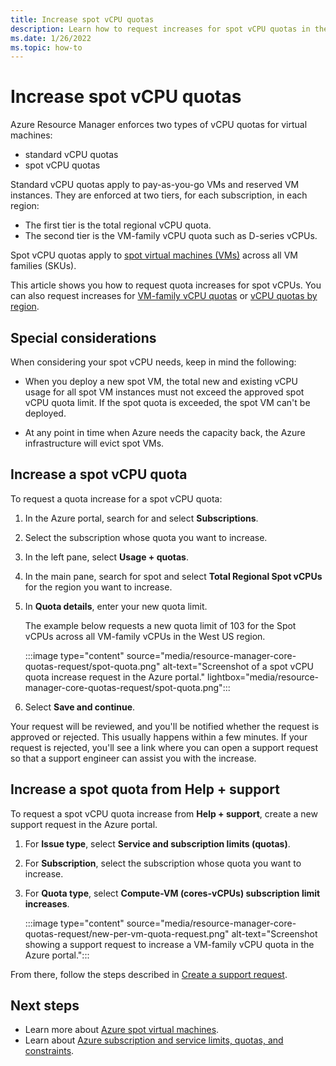 ```yaml
---
title: Increase spot vCPU quotas
description: Learn how to request increases for spot vCPU quotas in the Azure portal.
ms.date: 1/26/2022
ms.topic: how-to
---
```


# Increase spot vCPU quotas

Azure Resource Manager enforces two types of vCPU quotas for virtual machines:

- standard vCPU quotas
- spot vCPU quotas

Standard vCPU quotas apply to pay-as-you-go VMs and reserved VM instances. They are enforced at two tiers, for each subscription, in each region:

- The first tier is the total regional vCPU quota.
- The second tier is the VM-family vCPU quota such as D-series vCPUs.

Spot vCPU quotas apply to [spot virtual machines (VMs)](../../virtual-machines/spot-vms.md) across all VM families (SKUs).

This article shows you how to request quota increases for spot vCPUs. You can also request increases for [VM-family vCPU quotas](per-vm-quota-requests.md) or [vCPU quotas by region](regional-quota-requests.md).

## Special considerations

When considering your spot vCPU needs, keep in mind the following:

- When you deploy a new spot VM, the total new and existing vCPU usage for all spot VM instances must not exceed the approved spot vCPU quota limit. If the spot quota is exceeded, the spot VM can't be deployed.

- At any point in time when Azure needs the capacity back, the Azure infrastructure will evict spot VMs.

## Increase a spot vCPU quota

To request a quota increase for a spot vCPU quota:

1. In the Azure portal, search for and select **Subscriptions**.
1. Select the subscription whose quota you want to increase.
1. In the left pane, select **Usage + quotas**.
1. In the main pane, search for spot and select **Total Regional Spot vCPUs** for the region you want to increase.
1. In **Quota details**, enter your new quota limit.

   The example below requests a new quota limit of 103 for the Spot vCPUs across all VM-family vCPUs in the West US region.

   :::image type="content" source="media/resource-manager-core-quotas-request/spot-quota.png" alt-text="Screenshot of a spot vCPU quota increase request in the Azure portal." lightbox="media/resource-manager-core-quotas-request/spot-quota.png":::

1. Select **Save and continue**.

Your request will be reviewed, and you'll be notified whether the request is approved or rejected. This usually happens within a few minutes. If your request is rejected, you'll see a link where you can open a support request so that a support engineer can assist you with the increase.

## Increase a spot quota from Help + support

To request a spot vCPU quota increase from **Help + support**, create a new support request in the Azure portal.

1. For **Issue type**, select **Service and subscription limits (quotas)**.
1. For **Subscription**, select the subscription whose quota you want to increase.
1. For **Quota type**, select **Compute-VM (cores-vCPUs) subscription limit increases**.

   :::image type="content" source="media/resource-manager-core-quotas-request/new-per-vm-quota-request.png" alt-text="Screenshot showing a support request to increase a VM-family vCPU quota in the Azure portal.":::

From there, follow the steps described in [Create a support request](how-to-create-azure-support-request.md#create-a-support-request).

## Next steps

- Learn more about [Azure spot virtual machines](../../virtual-machines/spot-vms.md).
- Learn about [Azure subscription and service limits, quotas, and constraints](../../azure-resource-manager/management/azure-subscription-service-limits.md).